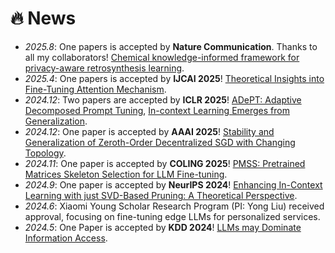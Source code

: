 # 🔥 News
- *2025.8*: One papers is accepted by **Nature Communication**. Thanks to all my collaborators! [Chemical knowledge-informed framework for privacy-aware retrosynthesis learning](https://arxiv.org/abs/2502.19119).
- *2025.4*: One papers is accepted by **IJCAI 2025**! [Theoretical Insights into Fine-Tuning Attention Mechanism](https://arxiv.org/pdf/2410.02247).
- *2024.12*: Two papers are accepted by **ICLR 2025**! [ADePT: Adaptive Decomposed Prompt Tuning](https://openreview.net/forum?id=fswihJIYbd), [In-context Learning Emerges from Generalization](https://openreview.net/forum?id=gK1rl98VRp).
- *2024.12*: One paper is accepted by **AAAI 2025**! [Stability and Generalization of Zeroth-Order Decentralized SGD with Changing Topology](https://ojs.aaai.org/index.php/AAAI/article/view/33906).
- *2024.11*: One paper is accepted by **COLING 2025**! [PMSS: Pretrained Matrices Skeleton Selection for LLM Fine-tuning](https://arxiv.org/abs/2409.16722).
- *2024.9*: One paper is accepted by **NeurIPS 2024**! [Enhancing In-Context Learning with just SVD-Based Pruning: A Theoretical Perspective](https://arxiv.org/abs/2406.03768).
- *2024.6*: Xiaomi Young Scholar Research Program (PI: Yong Liu) received approval, focusing on fine-tuning edge LLMs for personalized services. 
- *2024.5*: One Paper is accepted by **KDD 2024**! [LLMs may Dominate Information Access](https://arxiv.org/abs/2310.20501).

<!-- - *2023.12*: Started internship at Xiaomi AI Lab, focusing on efficient fine-tuning of edge LLMs.  -->

<!-- - *2023.10*: Our work on [LLMs may Dominate Information Access: Neural Retrievers are Biased Towards LLM-Generated Texts](https://arxiv.org/abs/2310.20501) is out! 
- *2023.06*: Excited to be awarded as Third Prize in the [MindSpore](https://www.mindspore.cn/) Large Language Model Innovation Training Camp. 
- *2023.03*: Prof. Yong Liu presents our paper on generalization error of gederated leanring at AI TIME [[Video](https://www.bilibili.com/video/BV1Wk4y1i7Xv?t=231.7)]. 
- *2023.03*: I attend the [2023 Workshop on Machine Learning Theory and Foundations](https://iiis.tsinghua.edu.cn/show-10351-1.html), Microsoft Research Asia. 
- *2023.03*: I Write a blog on statistical learning theory to AI4Science Community. See in [AI4Science101 blogs](https://ai4science101.github.io/blogs/statistical_learning_theory/).
- *2023.01*: One paper is accepted by ICLR 2023!  -->


<!-- 
- Three papers are accepted by ACM-MM 2022!
- *2023.08*: My AI4Science Copilot project based on LLMs won the Third Prize at the [DeepModeling](https://deepmodeling.com/) 3rd Hackathon.
- *2022.05*: I join [Sea AI Lab](https://sail.sea.com/) <img src='./images/logo-sea-header-desktop.webp' style='width: 6em;'> as the audio team leader. We are [hiring researchers and engineers](https://career.sea.com/position/427)!
- *2022.04*: Three papers are accepted by IJCAI 2022
- *2022.03*: We release [NeuralSVB](https://github.com/MoonInTheRiver/NeuralSVB), the code of our ACL 2022 work (singing voice beautifying). 🚧 ⛏️ 🛠️ 👷 
- *2022.02*: I release a modern and responsive academic personal [homepage template](https://github.com/RayeRen/acad-homepage.github.io). Welcome to STAR and FORK!
- *2022.02*: 🎉🎉 Two papers are accepted by ACL 2022
- *2022.02*: 🎉🎉 My [google scholar](https://scholar.google.com/citations?user=4FA6C0AAAAAJ) citations have exceeded 1000! -->
